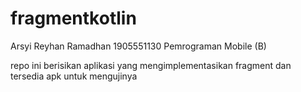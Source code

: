# fragmentkotlin

Arsyi Reyhan Ramadhan
1905551130
Pemrograman Mobile (B)

repo ini berisikan aplikasi yang mengimplementasikan fragment dan tersedia apk untuk mengujinya
